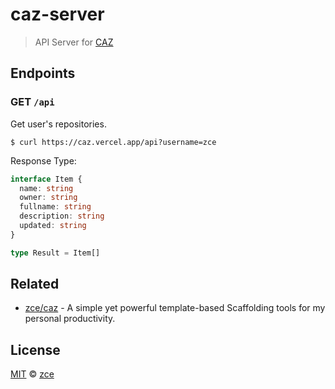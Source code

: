 # caz-server

> API Server for [CAZ](https://github.com/zce/caz)

## Endpoints

### GET `/api`

Get user's repositories.

```shell
$ curl https://caz.vercel.app/api?username=zce
```

Response Type:

```typescript
interface Item {
  name: string
  owner: string
  fullname: string
  description: string
  updated: string
}

type Result = Item[]
```

## Related

- [zce/caz](https://github.com/zce/caz) - A simple yet powerful template-based Scaffolding tools for my personal productivity.

## License

[MIT](LICENSE) &copy; [zce](https://zce.me)

